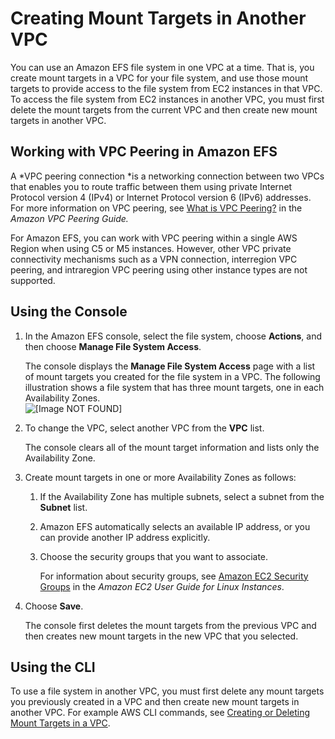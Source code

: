 # Creating Mount Targets in Another VPC<a name="manage-fs-access-change-vpc"></a>

You can use an Amazon EFS file system in one VPC at a time\. That is, you create mount targets in a VPC for your file system, and use those mount targets to provide access to the file system from EC2 instances in that VPC\. To access the file system from EC2 instances in another VPC, you must first delete the mount targets from the current VPC and then create new mount targets in another VPC\.

## Working with VPC Peering in Amazon EFS<a name="manage-fs-access-vpc-peering"></a>

A *VPC peering connection *is a networking connection between two VPCs that enables you to route traffic between them using private Internet Protocol version 4 \(IPv4\) or Internet Protocol version 6 \(IPv6\) addresses\. For more information on VPC peering, see [What is VPC Peering?](http://docs.aws.amazon.com/AmazonVPC/latest/PeeringGuide/Welcome.html) in the *Amazon VPC Peering Guide\.*

For Amazon EFS, you can work with VPC peering within a single AWS Region when using C5 or M5 instances\. However, other VPC private connectivity mechanisms such as a VPN connection, interregion VPC peering, and intraregion VPC peering using other instance types are not supported\.

## Using the Console<a name="manage-fs-access-change-vpc-using-console"></a>

1. In the Amazon EFS console, select the file system, choose **Actions**, and then choose **Manage File System Access**\. 

   The console displays the **Manage File System Access** page with a list of mount targets you created for the file system in a VPC\. The following illustration shows a file system that has three mount targets, one in each Availability Zones\.  
![\[Image NOT FOUND\]](http://docs.aws.amazon.com/efs/latest/ug/images/manage-fs-05.png)

1. To change the VPC, select another VPC from the **VPC** list\.

   The console clears all of the mount target information and lists only the Availability Zone\. 

1. Create mount targets in one or more Availability Zones as follows:

   1. If the Availability Zone has multiple subnets, select a subnet from the **Subnet** list\.

   1. Amazon EFS automatically selects an available IP address, or you can provide another IP address explicitly\.

   1. Choose the security groups that you want to associate\. 

      For information about security groups, see [Amazon EC2 Security Groups](http://docs.aws.amazon.com/AWSEC2/latest/UserGuide/using-network-security.html) in the *Amazon EC2 User Guide for Linux Instances*\.

1. Choose **Save**\.

   The console first deletes the mount targets from the previous VPC and then creates new mount targets in the new VPC that you selected\. 

## Using the CLI<a name="manage-fs-access-change-vpc-using-cli"></a>

To use a file system in another VPC, you must first delete any mount targets you previously created in a VPC and then create new mount targets in another VPC\. For example AWS CLI commands, see [Creating or Deleting Mount Targets in a VPC](http://docs.aws.amazon.com/efs/latest/ug/manage-fs-access-create-delete-mount-targets.html#manage-fs-create-delete-mt-cli)\.